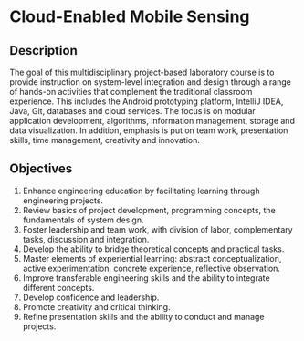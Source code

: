 Cloud-Enabled Mobile Sensing
============================

## Description

The goal of this multidisciplinary project-based laboratory course is to provide instruction on system-level integration and design through a range of hands-on activities that complement the traditional classroom experience.
This includes the Android prototyping platform, IntelliJ IDEA, Java, Git, databases and cloud services.
The focus is on modular application development, algorithms, information management, storage and data visualization.
In addition, emphasis is put on team work, presentation skills, time management, creativity and innovation.


## Objectives

1. Enhance engineering education by facilitating learning through engineering projects.
2. Review basics of project development, programming concepts, the fundamentals of system design.
3. Foster leadership and team work, with division of labor, complementary tasks, discussion and integration.
4. Develop the ability to bridge theoretical concepts and practical tasks.
5. Master elements of experiential learning: abstract conceptualization, active experimentation, concrete experience, reflective observation.
6. Improve transferable engineering skills and the ability to integrate different concepts.
7. Develop confidence and leadership.
8. Promote creativity and critical thinking.
9. Refine presentation skills and the ability to conduct and manage projects.


